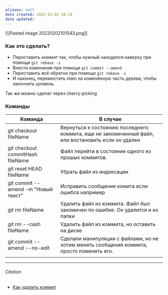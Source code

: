 ```yaml
---
aliases: null
date created: 2022-02-02 10:14
date updated:
---
```


![[Pasted image 20220202101543.png]]

### Как это сделать?

-   Переставить коммит так, чтобы нужный находился наверху при помощи `git rebase -i`
-   Внести изменения при помощи `git commit --amend`
-   Переставить всё обратно при помощи `git rebase -i`
-   И наконец, переместить main на изменённую часть дерева, чтобы закончить уровень.


Так же можно сделат через 	сherry-picking

### Команды

| Команда                             | В случае                                                                                           |
| ----------------------------------- | -------------------------------------------------------------------------------------------------- |
| git checkout fileName               | Вернуться к состоянию последнего коммита, еще не закомиченный файл, или востановить если он удален |
| git checkout commitHash fileName    | Файл перейти в состояние одного из прошых коммитов.                                                |
| git reset HEAD fileName             | Убрать файл из индексации                                                                          |
| git commit --amend -m "Новый текст" | Исправить сообщение комита если ошибся например                                                    |
| git rm fileName                     | Удалить файл из коммита. Файл был закомичен по ошибке. Он удалится и из папки                      |
| git rm --cash fileName              | Удалить файл из коммита, но оставить на диске                                                      |
| git commit --amend --no-edit        | Сделали манипуляции с файлами, но не хотим менять сообщения коммита, просто поменять его.          |
|                                     |                                                                                                    |


---

###### Citation

- [Как удалить коммит](https://samwize.com/2014/01/15/how-to-remove-a-commit-that-is-already-pushed-to-github/)